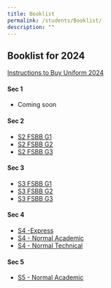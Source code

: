 ```yaml
---
title: Booklist
permalink: /students/Booklist/
description: ""
---
```

Booklist for 2024
----------------
[Instructions to Buy Uniform 2024](/files/Students/Booklist/2024/sale%20of%20uniform%20instruction%20yss%202024.pdf)

#### Sec 1
* Coming soon


#### Sec 2
* [S2 FSBB G1](/files/Students/Booklist/2024/s2%20fsbb%20g1.pdf)
* [S2 FSBB G2](/files/Students/Booklist/2024/s2%20fsbb%20g2.pdf)
* [S2 FSBB G3](/files/Students/Booklist/2024/s2%20fsbb%20g3.pdf)


#### Sec 3
* [S3 FSBB G1](/files/Students/Booklist/2024/s3%20fsbb%20g1.pdf)
* [S3 FSBB G2](/files/Students/Booklist/2024/s3%20fsbb%20g2.pdf)
* [S3 FSBB G3](/files/Students/Booklist/2024/s3%20fsbb%20g3.pdf)


#### Sec 4
* [S4 -Express](/files/Students/Booklist/2024/s4%20(exp).pdf)
* [S4 - Normal Academic](/files/Students/Booklist/2024/s4%20(na).pdf)
* [S4 - Normal Technical](/files/Students/Booklist/2024/s4%20(nt).pdf)

#### Sec 5
* [S5 - Normal Academic](/files/Students/Booklist/2024/s5%20(na).pdf)